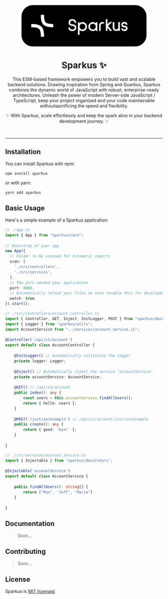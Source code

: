 <div align="center">
    <img src="./.github/banner.svg" width="400px">
    <h1>Sparkus ✨</h1>
</div>

<p align="center">
This ESM-based framework empowers you to build vast and scalable backend solutions. 
Drawing inspiration from Spring and Quarkus, Sparkus combines the dynamic world of 
JavaScript with robust, enterprise-ready architectures. Unleash the power of modern 
Server-side JavaScript / TypeScript, keep your project organized and your code maintainable
withoutsacrificing the speed and flexibility.

<p align="center">
✨ With Sparkus, scale effortlessly and keep the spark alive in your backend development journey. ✨
</p>

<br>

---

## Installation

You can install Sparkus with npm:

```
npm install sparkus
```

or with yarn:

```
yarn add sparkus
```

## Basic Usage

Here's a simple example of a Sparkus application:

```ts
// ./app.ts
import { App } from "sparkus/core";

// Bootstrap of your app
new App({
  // Folder to be scanned for automatic imports
  scan: [
    './src/controllers',
    './src/services',
  ],
  // The port needed your application
  port: 8080,
  // Automatically reload your files on save (enable this for development)
  watch: true
}).start();
```

```ts
// ./src/controllers/account.controller.ts
import { Controller, GET, Inject, InitLogger, POST } from "sparkus/decorators";
import { Logger } from "sparkus/utils";
import AccountService from "../services/account.service.js";

@Controller('/api/v1/account')
export default class AccountController {

    @InitLogger() // Automatically initialize the logger
    private logger: Logger;

    @Inject() // Automatically inject the service "accountService"
    private accountService: AccountService;

    @GET() // /api/v1/account
    public index(): any {
        const users = this.accountService.findAllUsers();
        return { hello: users };
    }

    @POST('/just/an/example') // /api/v1/account/just/an/example
    public create(): any {
        return { good: 'bye!' };
    }

}
```

```ts
// ./src/services/account.service.ts
import { Injectable } from "sparkus/decorators";

@Injectable('accountService')
export default class AccountService {

    public findAllUsers(): string[] {
        return ["Max", "Jeff", "Maria"]
    }

}
```


## Documentation

> Soon...

## Contributing

> Soon...

## License

Sparkus is [MIT licensed](https://github.com/maxand-re/Sparkus/blob/main/LICENSE).
